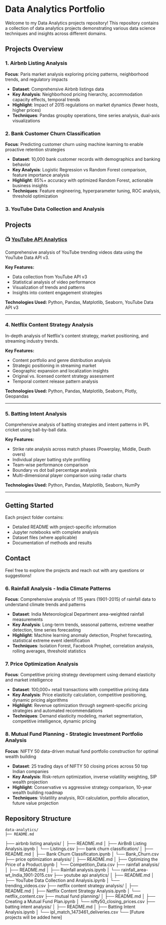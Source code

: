 # Data Analytics Portfolio

Welcome to my Data Analytics projects repository! This repository contains a collection of data analytics projects demonstrating various data science techniques and insights across different domains.

## Projects Overview

### 1. Airbnb Listing Analysis
**Focus**: Paris market analysis exploring pricing patterns, neighborhood trends, and regulatory impacts
- **Dataset**: Comprehensive Airbnb listings data
- **Key Analysis**: Neighborhood pricing hierarchy, accommodation capacity effects, temporal trends
- **Highlight**: Impact of 2015 regulations on market dynamics (fewer hosts, higher prices)
- **Techniques**: Pandas groupby operations, time series analysis, dual-axis visualizations

### 2. Bank Customer Churn Classification
**Focus**: Predicting customer churn using machine learning to enable proactive retention strategies
- **Dataset**: 10,000 bank customer records with demographics and banking behavior
- **Key Analysis**: Logistic Regression vs Random Forest comparison, feature importance analysis
- **Highlight**: 85%+ accuracy with optimized Random Forest, actionable business insights
- **Techniques**: Feature engineering, hyperparameter tuning, ROC analysis, threshold optimization

### 3. YouTube Data Collection and Analysis

## Projects

### 📺 [YouTube API Analytics](./youtube%20api%20analytics/)
Comprehensive analysis of YouTube trending videos data using the YouTube Data API v3.

**Key Features:**
- Data collection from YouTube API v3
- Statistical analysis of video performance
- Visualization of trends and patterns
- Insights into content engagement strategies

**Technologies Used:** Python, Pandas, Matplotlib, Seaborn, YouTube Data API v3

---

### 4. Netflix Content Strategy Analysis
In-depth analysis of Netflix's content strategy, market positioning, and streaming industry trends.

**Key Features:**
- Content portfolio and genre distribution analysis
- Strategic positioning in streaming market
- Geographic expansion and localization insights
- Original vs. licensed content strategy assessment
- Temporal content release pattern analysis

**Technologies Used:** Python, Pandas, Matplotlib, Seaborn, Plotly, Geopandas

---

### 5. Batting Intent Analysis
Comprehensive analysis of batting strategies and intent patterns in IPL cricket using ball-by-ball data.

**Key Features:**
- Strike rate analysis across match phases (Powerplay, Middle, Death overs)
- Individual player batting style profiling
- Team-wise performance comparison
- Boundary vs dot ball percentage analysis
- Multi-dimensional player comparison using radar charts

**Technologies Used:** Python, Pandas, Matplotlib, Seaborn, NumPy

---

## Getting Started

Each project folder contains:
- Detailed README with project-specific information
- Jupyter notebooks with complete analysis
- Dataset files (where applicable)
- Documentation of methods and results

## Contact

Feel free to explore the projects and reach out with any questions or suggestions!

### 6. Rainfall Analysis - India Climate Patterns
**Focus**: Comprehensive analysis of 115 years (1901-2015) of rainfall data to understand climate trends and patterns
- **Dataset**: India Meteorological Department area-weighted rainfall measurements
- **Key Analysis**: Long-term trends, seasonal patterns, extreme weather detection, time series forecasting
- **Highlight**: Machine learning anomaly detection, Prophet forecasting, statistical extreme event identification
- **Techniques**: Isolation Forest, Facebook Prophet, correlation analysis, rolling averages, threshold statistics

### 7. Price Optimization Analysis
**Focus**: Competitive pricing strategy development using demand elasticity and market intelligence
- **Dataset**: 100,000+ retail transactions with competitive pricing data
- **Key Analysis**: Price elasticity calculation, competitive positioning, dynamic pricing algorithms
- **Highlight**: Revenue optimization through segment-specific pricing strategies and automated recommendations
- **Techniques**: Demand elasticity modeling, market segmentation, competitive intelligence, dynamic pricing

### 8. Mutual Fund Planning - Strategic Investment Portfolio Analysis
**Focus**: NIFTY 50 data-driven mutual fund portfolio construction for optimal wealth building
- **Dataset**: 25 trading days of NIFTY 50 closing prices across 50 top Indian companies
- **Key Analysis**: Risk-return optimization, inverse volatility weighting, SIP wealth projection
- **Highlight**: Conservative vs aggressive strategy comparison, 10-year wealth building roadmap
- **Techniques**: Volatility analysis, ROI calculation, portfolio allocation, future value projection

## Repository Structure
```
data-analytics/
├── README.md
```
├── airbnb listing analysis/
│   ├── README.md
│   ├── AirBnB Listing Analysis.ipynb
│   └── Listings.csv
├── bank churn classification/
│   ├── README.md
│   ├── Bank Churn Classificaton.ipynb
│   └── Bank_Churn.csv
├── price optimization analysis/
│   ├── README.md
│   ├── Optimizing the Price of a Product.ipynb
│   └── Competition_Data.csv
├── rainfall analysis/
│   ├── README.md
│   ├── Rainfall analysis.ipynb
│   └── rainfall_area-wt_India_1901-2015.csv
├── youtube api analytics/
│   ├── README.md
│   ├── YouTube Data Collection and Analysis.ipynb
│   └── trending_videos.csv
├── netflix content strategy analysis/
│   ├── README.md
│   ├── Netflix Content Strategy Analysis.ipynb
│   └── netflix_content.csv
├── mutual fund planning/
│   ├── README.md
│   ├── Creating a Mutual Fund Plan.ipynb
│   └── nifty50_closing_prices.csv
├── batting intent analysis/
│   ├── README.md
│   ├── Batting Intent Analysis.ipynb
│   └── ipl_match_1473461_deliveries.csv
└── [Future projects will be added here]
```
